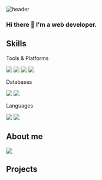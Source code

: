 ![header](https://capsule-render.vercel.app/api?type=waving&color=auto&height=200&section=header&text=Jang%20Yujin&fontSize=90)

### Hi there 👋 I'm a web developer.


## Skills

Tools & Platforms

<img src="https://img.shields.io/badge/Github-181717?style=flat-square&logo=Github&logoColor=white"/> <img src="https://img.shields.io/badge/Spring Boot-6DB33F?style=flat-square&logo=SpringBoot&logoColor=white"/> <img src="https://img.shields.io/badge/Hibernate-59666C?style=flat-square&logo=Hibernate&logoColor=white"/> <img src="https://img.shields.io/badge/Amazon EC2-FF9900?style=flat-square&logo=AmazonEC2&logoColor=white"/> 

Databases

<img src="https://img.shields.io/badge/MySQL-4479A1?style=flat-square&logo=MySQL&logoColor=white"/> <img src="https://img.shields.io/badge/Firebase-E34F26?style=flat-square&logo=Firebase&logoColor=white"/> 

Languages

<img src="https://img.shields.io/badge/JAVA-59666C?style=flat-square&logo=JAVA&logoColor=white"/> <img src="https://img.shields.io/badge/Flutter-02569B?style=flat-square&logo=Flutter&logoColor=white"/>


## About me

<img src="https://img.shields.io/badge/22000630@handong.ac.kr-EA4335?style=flat-square&logo=Gmail&logoColor=white"/> 

## Projects



<!--
**yujin9747/yujin9747** is a ✨ _special_ ✨ repository because its `README.md` (this file) appears on your GitHub profile.

Here are some ideas to get you started:

- 🔭 I’m currently working on ...
- 🌱 I’m currently learning ...
- 👯 I’m looking to collaborate on ...
- 🤔 I’m looking for help with ...
- 💬 Ask me about ...
- 📫 How to reach me: ...
- 😄 Pronouns: ...
- ⚡ Fun fact: ...
-->
